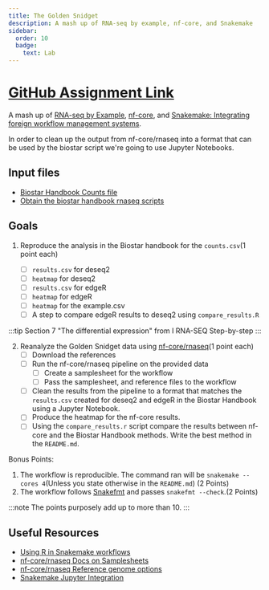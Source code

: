 ```yaml
---
title: The Golden Snidget
description: A mash up of RNA-seq by example, nf-core, and Snakemake
sidebar:
  order: 10
  badge:
    text: Lab
---
```


# [GitHub Assignment Link](https://classroom.github.com/a/2CuxKp5r)

A mash up of [RNA-seq by Example](https://www.biostarhandbook.com/books/rnaseq/introducing-the-golden-snidget.html), [nf-core](https://nf-co.re/rnaseq/3.14.0), and [Snakemake: Integrating foreign workflow management systems](https://snakemake.readthedocs.io/en/stable/snakefiles/foreign_wms.html). <!-- on a cluster -->

In order to clean up the output from nf-core/rnaseq into a format that can be used by the biostar script we're going to use Jupyter Notebooks.

## Input files

- [Biostar Handbook Counts file](http://data.biostarhandbook.com/books/rnaseq/data/counts.csv)
- [Obtain the biostar handbook rnaseq scripts](http://data.biostarhandbook.com/books/rnaseq/code.tar.gz)

## Goals

1. Reproduce the analysis in the Biostar handbook for the `counts.csv`(1 point each)

   - [ ] `results.csv` for deseq2
   - [ ] `heatmap` for deseq2
   - [ ] `results.csv` for edgeR
   - [ ] `heatmap` for edgeR
   - [ ] `heatmap` for the example.csv
   - [ ] A step to compare edgeR results to deseq2 using `compare_results.R`

:::tip
Section 7 "The differential expression" from I RNA-SEQ Step-by-step
:::

2. Reanalyze the Golden Snidget data using [nf-core/rnaseq](https://nf-co.re/rnaseq)(1 point each)
    <!-- 0. Login to Sysbio -->
   - [ ] Download the references
   - [ ] Run the nf-core/rnaseq pipeline on the provided data
     - [ ] Create a samplesheet for the workflow
     - [ ] Pass the samplesheet, and reference files to the workflow
   <!-- 1b. Launch Workflow on Sysbio -->
   - [ ] Clean the results from the pipeline to a format that matches the `results.csv` created for deseq2 and edgeR in the Biostar Handbook using a Jupyter Notebook.
   - [ ] Produce the heatmap for the nf-core results.
   - [ ] Using the `compare_results.r` script compare the results between nf-core and the Biostar Handbook methods. Write the best method in the `README.md`.

Bonus Points:

1. The workflow is reproducible. The command ran will be `snakemake --cores 4`(Unless you state otherwise in the `README.md`) (2 Points)
1. The workflow follows [Snakefmt](https://github.com/snakemake/snakefmt) and passes `snakefmt --check`.(2 Points)

:::note
The points purposely add up to more than 10.
:::

## Useful Resources

- [Using R in Snakemake workflows](https://snakemake.readthedocs.io/en/stable/snakefiles/rules.html#r-and-r-markdown)
- [nf-core/rnaseq Docs on Samplesheets](https://nf-co.re/rnaseq/3.14.0/docs/usage#full-samplesheet)
- [nf-core/rnaseq Reference genome options](https://nf-co.re/rnaseq/3.14.0/docs/usage#reference-genome-options)
- [Snakemake Jupyter Integration](https://snakemake.readthedocs.io/en/stable/snakefiles/rules.html#jupyter-notebook-integration)
